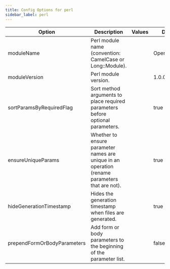 ```yaml
---
title: Config Options for perl
sidebar_label: perl
---
```


| Option | Description | Values | Default |
| ------ | ----------- | ------ | ------- |
|moduleName|Perl module name (convention: CamelCase or Long::Module).| |OpenAPIClient|
|moduleVersion|Perl module version.| |1.0.0|
|sortParamsByRequiredFlag|Sort method arguments to place required parameters before optional parameters.| |true|
|ensureUniqueParams|Whether to ensure parameter names are unique in an operation (rename parameters that are not).| |true|
|hideGenerationTimestamp|Hides the generation timestamp when files are generated.| |true|
|prependFormOrBodyParameters|Add form or body parameters to the beginning of the parameter list.| |false|
